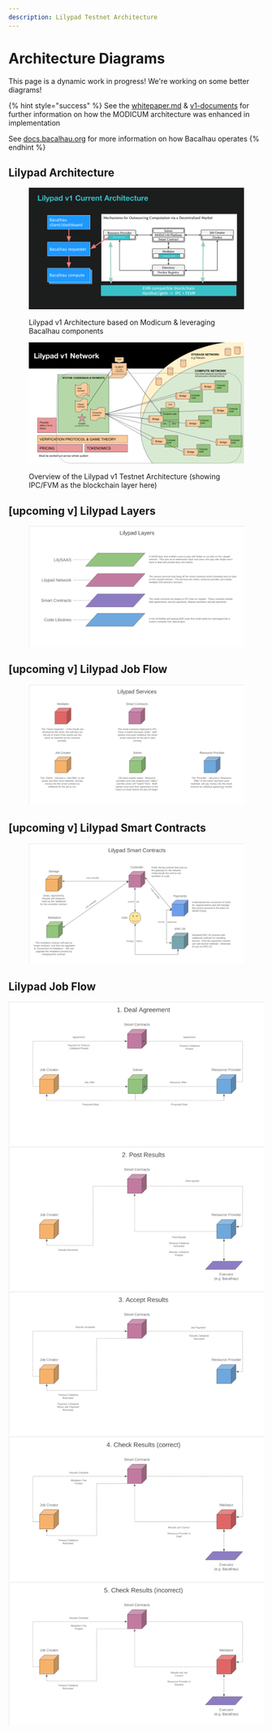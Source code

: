 ```yaml
---
description: Lilypad Testnet Architecture
---
```


# Architecture Diagrams

This page is a dynamic work in progress! We're working on some better diagrams!

{% hint style="success" %}
See the [whitepaper.md](../research-and-vision/whitepaper.md "mention") & [v1-documents](../research-and-vision/v1-documents/ "mention") for further information on how the MODICUM architecture was enhanced in implementation

See [docs.bacalhau.org](https://docs.bacalhau.org) for more information on how Bacalhau operates
{% endhint %}

## Lilypad Architecture&#x20;

<figure><img src="../.gitbook/assets/Lilypadv1 Architecture.png" alt=""><figcaption><p>Lilypad v1 Architecture based on Modicum &#x26; leveraging Bacalhau components</p></figcaption></figure>



<figure><img src="../.gitbook/assets/Lilypad v1 Architecture Network.png" alt=""><figcaption><p>Overview of the Lilypad v1 Testnet Architecture (showing IPC/FVM as the blockchain layer here)</p></figcaption></figure>

## \[upcoming v] Lilypad Layers

<figure><img src="../.gitbook/assets/image (35).png" alt=""><figcaption></figcaption></figure>

## \[upcoming v] Lilypad Job Flow

<figure><img src="../.gitbook/assets/image (30).png" alt=""><figcaption></figcaption></figure>

## \[upcoming v] Lilypad Smart Contracts

<figure><img src="../.gitbook/assets/image (34).png" alt=""><figcaption></figcaption></figure>

## Lilypad Job Flow

<img src="../.gitbook/assets/image (1).png" alt="" data-size="original">![](<../.gitbook/assets/image (2).png>)![](<../.gitbook/assets/image (3).png>)![](<../.gitbook/assets/image (4).png>)![](<../.gitbook/assets/image (5).png>)

